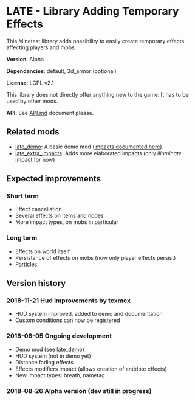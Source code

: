 # LATE - Library Adding Temporary Effects
This Minetest library adds possibility to easily create temporary effects affecting players and mobs.

**Version**: Alpha

**Dependancies**: default, 3d_armor (optional)

**License**: LGPL v2.1

This library does not directly offer anything new to the game. It has to be used by other mods.

**API**: See [API.md](https://github.com/pyrollo/late/blob/master/API.md) document please.

## Related mods

  * [late_demo](https://github.com/pyrollo/late_demo): A basic demo mod ([impacts documented here](https://github.com/pyrollo/late/blob/master/basic_impacts.md)).
  * [late_extra_impacts](https://github.com/pyrollo/late_extra_impacts): Adds more elaborated impacts (only *illuminate* impact for now)

## Expected improvements

### Short term

  * Effect cancellation
  * Several effects on items and nodes
  * More impact types, on mobs in particular

### Long term

  * Effects on world itself
  * Persistance of effects on mobs (now only player effects persist)
  * Particles

## Version history

### 2018-11-21 Hud improvements by texmex

  * HUD system improved, added to demo and documentation
  * Custom conditions can now be registered

### 2018-08-05 Ongoing development

  * Demo mod (see [late_demo](https://github.com/pyrollo/late_demo))
  * HUD system (not in demo yet)
  * Distance fading effects
  * Effects modifiers impact (allows creation of antidote effects)
  * New impact types: breath, nametag

### 2018-08-26 Alpha version (dev still in progress)
